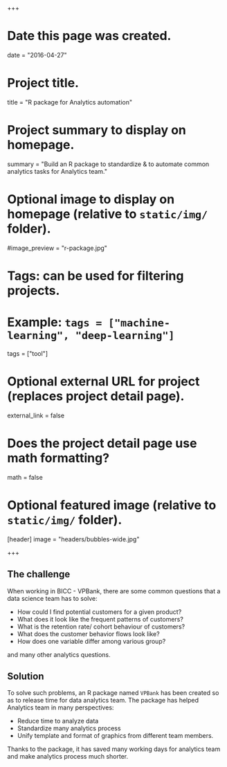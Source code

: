 +++
# Date this page was created.
date = "2016-04-27"

# Project title.
title = "R package for Analytics automation"

# Project summary to display on homepage.
summary = "Build an R package to standardize & to automate common analytics tasks for Analytics team."

# Optional image to display on homepage (relative to `static/img/` folder).
#image_preview = "r-package.jpg"

# Tags: can be used for filtering projects.
# Example: `tags = ["machine-learning", "deep-learning"]`
tags = ["tool"]

# Optional external URL for project (replaces project detail page).
external_link = false

# Does the project detail page use math formatting?
math = false

# Optional featured image (relative to `static/img/` folder).
[header]
image = "headers/bubbles-wide.jpg"

+++

## The challenge

When working in BICC - VPBank, there are some common questions that a data science team has to solve:

- How could I find potential customers for a given product?
- What does it look like the frequent patterns of customers?
- What is the retention rate/ cohort behaviour of customers?
- What does the customer behavior flows look like?
- How does one variable differ among various group?

and many other analytics questions.

## Solution

To solve such problems, an R package named `VPBank` has been created so as to release time for data analytics team. The package has helped Analytics team in many perspectives:

- Reduce time to analyze data
- Standardize many analytics process
- Unify template and format of graphics from different team members.

Thanks to the package, it has saved many working days for analytics team and make analytics process much shorter.